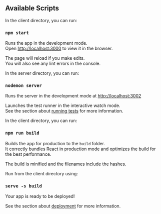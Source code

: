 ## Available Scripts

In the client directory, you can run:

### `npm start`

Runs the app in the development mode.<br />
Open [http://localhost:3000](http://localhost:3000) to view it in the browser.

The page will reload if you make edits.<br />
You will also see any lint errors in the console.


In the server directory, you can run:

### `nodemon server`

Runs the server in the development mode at [http://localhost:3002](http://localhost:3002)

Launches the test runner in the interactive watch mode.<br />
See the section about [running tests](https://facebook.github.io/create-react-app/docs/running-tests) for more information.

In the client directory, you can run:

### `npm run build`

Builds the app for production to the `build` folder.<br />
It correctly bundles React in production mode and optimizes the build for the best performance.

The build is minified and the filenames include the hashes.<br />

Run from the client directory using:

### `serve -s build`

Your app is ready to be deployed!

See the section about [deployment](https://facebook.github.io/create-react-app/docs/deployment) for more information.

